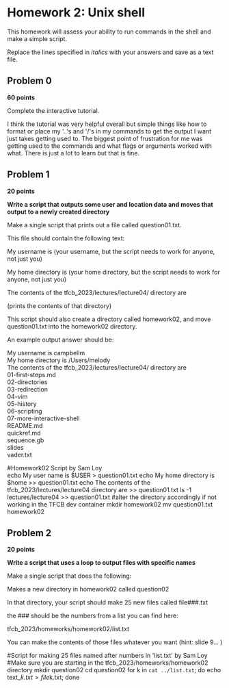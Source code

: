 # Homework 2: Unix shell

This homework will assess your ability to run commands in the shell and make a simple script.

Replace the lines specified in _italics_ with your answers and save as a text file.


## Problem 0

**60 points**

Complete the interactive tutorial.

I think the tutorial was very helpful overall but simple things like how to format or place my '..'s and '/'s in my commands to get the output I want just takes getting used to. The biggest point of frustration for me was getting used to the commands and what flags or arguments worked with what. There is just a lot to learn but that is fine.

## Problem 1

**20 points**

**Write a script that outputs some user and location data and moves that output to a newly created directory**

Make a single script that prints out a file called question01.txt. 

This file should contain the following text:

  My username is (your username, but the script needs to work for anyone, not just you)

  My home directory is (your home directory, but the script needs to work for anyone, not just you)

  The contents of the tfcb_2023/lectures/lecture04/ directory are

  (prints the contents of that directory)

This script should also create a directory called homework02, and move question01.txt into the homework02 directory.

An example output answer should be:

My username is campbellm <br>
My home directory is /Users/melody <br>
The contents of the tfcb_2023/lectures/lecture04/ directory are<br>
01-first-steps.md<br>
02-directories<br>
03-redirection<br>
04-vim<br>
05-history<br>
06-scripting<br>
07-more-interactive-shell<br>
README.md<br>
quickref.md<br>
sequence.gb<br>
slides<br>
vader.txt<br>

#Homework02 Script by Sam Loy	 
echo My user name is $USER > question01.txt
echo My home directory is $home >> question01.txt
echo The contents of the tfcb_2023/lectures/lecture04 directory are >> question01.txt
ls -1 lectures/lecture04 >> question01.txt #alter the directory accordingly if not working in the TFCB dev container
mkdir homework02
mv question01.txt homework02

## Problem 2

**20 points**

**Write a script that uses a loop to output files with specific names**


Make a single script that does the following:

Makes a new directory in homework02 called question02

In that directory, your script should make 25 new files called
file###.txt

the ### should be the numbers from a list you can find here:

tfcb_2023/homeworks/homework02/list.txt

You can make the contents of those files whatever you want (hint: slide 9... )

#Script for making 25 files named after	numbers in 'list.txt' by Sam Loy
#Make sure you are starting in the tfcb_2023/homeworks/homework02 directory
mkdir question02
cd question02
for k in `cat ../list.txt`; do echo text_$k.txt > file$k.txt; done 


